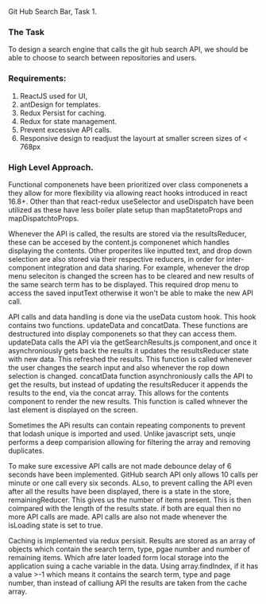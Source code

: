 Git Hub Search Bar, Task 1.


### The Task
To design a search engine that calls the git hub search API, we should be able to choose to search between repositories and users.

### Requirements:
1. ReactJS used for UI,
2. antDesign for templates.
3. Redux Persist for caching.
4. Redux for state management.
5. Prevent excessive API calls.
6. Responsive design to readjust the layourt at smaller screen sizes of < 768px

### High Level Approach.
Functional componenets have been prioritized over class componenets a they allow for more flexibility via allowing react hooks introduced in react 16.8+. Other than that react-redux useSelector and useDispatch have been utilized as these have less boiler plate setup than mapStatetoProps and mapDispatchtoProps.

Whenever the API is called, the results are stored via the resultsReducer, these can be accesed by the content.js componenet which handles displaying the contents. Other properites like inputted text, and drop down selection are also stored via their respective reducers, in order for inter-component integration and data sharing. For example, whenever the drop menu seleciton is changed the screen has to be cleared and new results of the same search term has to be displayed. This required drop menu to access the saved inputText otherwise it won't be able to make the new API call.

API calls and data handling is done via the useData custom hook. This hook contains two functions. updateData and concatData. These functions are destructured into display componenets so that they can access them. updateData calls the API via the getSearchResults.js component,and once it asynchroniously gets back the results it updates the resultsReducer state with new data. This refreshed the results. This function is called whenever the user changes the search input and also whenever the rop down selection is changed. concatData function asynchroniously calls the API to get the results, but instead of updating the resultsReducer it appends the results to the end, via the concat array. This allows for the contents component to render the new results. This function is called whnever the last element is displayed on the screen.

Sometimes the APi results can contain repeating components to prevent that lodash unique is imported and used. Unlike javascript sets, unqie performs a deep comparision allowing for filtering the array and removing duplicates.

To make sure excessive API calls are not made debounce delay of 6 seconds have been implemented. GitHub search API only allows 10 calls per minute or one call every six seconds. ALso, to prevent calling the API even after all the results have been displayed, there is a state in the store, remainingReducer. This gives us the number of items present. This is then coimpared with the length of the results state. if both are equal then no more API calls are made. API calls are also not made whenever the isLoading state is set to true.

Caching is implemented via redux persisit. Results are stored as an array of objects which contain the search term, type, pgae number and number of remaining items. Which afre later loaded form local storage into the application suing a cache variable in the data. Using array.findIndex, if it has a value >-1 which means it contains the search term, type and page number, than instead of calliung API the results are taken from the cache array.
